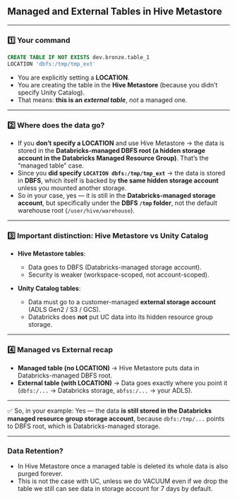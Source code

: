 ## Managed and External Tables in Hive Metastore

---

### 1️⃣ Your command

```sql
CREATE TABLE IF NOT EXISTS dev.bronze.table_1
LOCATION 'dbfs:/tmp/tmp_ext'
```

* You are explicitly setting a **LOCATION**.
* You are creating the table in the **Hive Metastore** (because you didn’t specify Unity Catalog).
* That means: **this is an *external table***, *not* a managed one.

---

### 2️⃣ Where does the data go?

* If you **don’t specify a LOCATION** and use Hive Metastore → the data is stored in the **Databricks-managed DBFS root (a hidden storage account in the Databricks Managed Resource Group)**. That’s the “managed table” case.
* Since you **did specify `LOCATION dbfs:/tmp/tmp_ext`** → the data is stored in **DBFS**, which itself is backed by **the same hidden storage account** unless you mounted another storage.
* So in your case, yes — it is still in the **Databricks-managed storage account**, but specifically under the **DBFS `/tmp` folder**, not the default warehouse root (`/user/hive/warehouse`).

---

### 3️⃣ Important distinction: Hive Metastore vs Unity Catalog

* **Hive Metastore tables**:

  * Data goes to DBFS (Databricks-managed storage account).
  * Security is weaker (workspace-scoped, not account-scoped).

* **Unity Catalog tables**:

  * Data must go to a customer-managed **external storage account** (ADLS Gen2 / S3 / GCS).
  * Databricks does **not** put UC data into its hidden resource group storage.

---

### 4️⃣ Managed vs External recap

* **Managed table (no LOCATION)** → Hive Metastore puts data in Databricks-managed DBFS root.
* **External table (with LOCATION)** → Data goes exactly where you point it (`dbfs:/...` → Databricks storage, `abfss:/...` → your ADLS).

---

✅ So, in your example:
Yes — the data **is still stored in the Databricks managed resource group storage account**, because `dbfs:/tmp/...` points to DBFS root, which is Databricks-managed storage.

---

### Data Retention?

- In Hive Metastore once a managed table is deleted its whole data is also purged forever.
- This is not the case with UC, unless we do VACUUM even if we drop the table we still can see data in storage account for 7 days by default.
